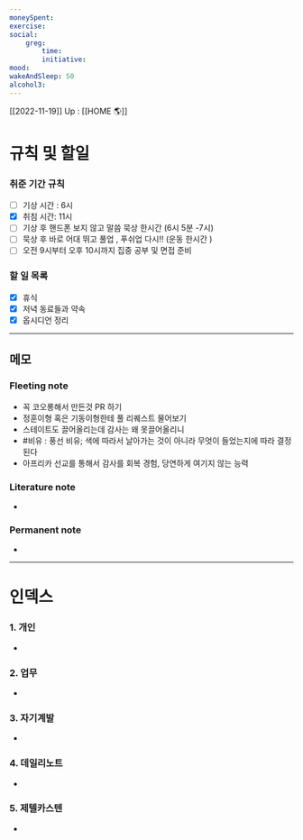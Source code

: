 ```yaml
---
moneySpent: 
exercise: 
social:
    greg: 
        time:
        initiative: 
mood: 
wakeAndSleep: 50
alcohol3: 
---
```

[[2022-11-19]]
Up : [[HOME 🌎]]

# 규칙 및 할일

### 취준 기간 규칙 

- [ ] 기상 시간 : 6시
- [x] 취침 시간: 11시 
- [ ] 기상 후 핸드폰 보지 않고 말씀 묵상 한시간 (6시 5분  -7시) 
- [ ] 묵상 후 바로 어대 뛰고 풀업 , 푸쉬업 다시!!  (운동 한시간 )
- [ ] 오전 9시부터 오후 10시까지 집중 공부 및 면접 준비 

### 할 일 목록
- [x] 휴식 
- [x] 저녁 동료들과 약속
- [x] 옵시디언 정리

---

## 메모

### Fleeting note
- 꼭 코오롱해서 만든것 PR 하기
- 정훈이형 혹은 기동이형한테 풀 리퀘스트 물어보기
- 스테이트도 끌어올리는데 감사는 왜 못끌어올리니
- #비유 : 풍선 비유; 색에 따라서 날아가는 것이 아니라 무엇이 들었는지에 따라 결정된다
- 아프리카 선교를 통해서 감사를 회복 경험, 당연하게 여기지 않는 능력

### Literature note
- 

### Permanent note
- 

---

# 인덱스
### 1. 개인 
- 
### 2. 업무
- 
### 3. 자기계발
- 
### 4. 데일리노트
- 
### 5. 제텔카스텐
- 